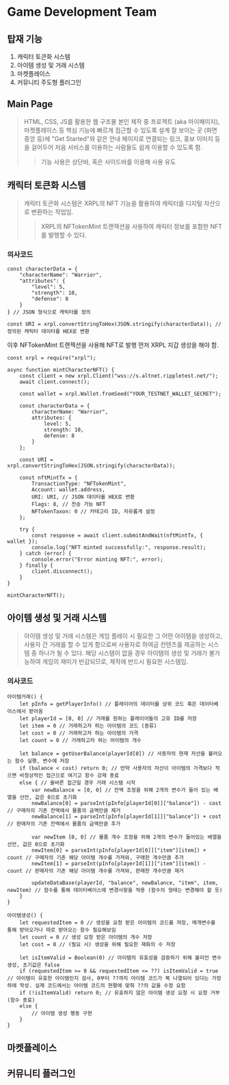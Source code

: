 # Game Development Team

## 탑재 기능
1. 캐릭터 토큰화 시스템
2. 아이템 생성 및 거래 시스템
3. 마켓플레이스
4. 커뮤니티 주도형 플러그인

## Main Page
> HTML, CSS, JS를 활용한 웹 구조물
> 본인 제작 중 프로젝트 (aka 마이페이지), 마켓플레이스 등 핵심 기능에 빠르게 접근할 수 있도록 설계
> 잘 보이는 곳 (화면 중앙 등)에 "Get Started"와 같은 안내 페이지로 연결되는 링크, 홍보 이미지 등을 걸어두어 처음 서비스를 이용하는 사람들도 쉽게 이용할 수 있도록 함.
> > 기능 사용은 상단바, 혹은 사이드바를 이용해 사용 유도

## 캐릭터 토큰화 시스템
> 캐릭터 토큰화 시스템은 XRPL의 NFT 기능을 활용하여 캐릭터를 디지털 자산으로 변환하는 작업임.
> > XRPL의 NFTokenMint 트랜잭션을 사용하여 캐릭터 정보를 포함한 NFT를 발행할 수 있다.

### 의사코드
```
const characterData = {
    "characterName": "Warrior",
    "attributes": {
        "level": 5,
        "strength": 10,
        "defense": 8
    }
} // JSON 형식으로 캐릭터를 정의

const URI = xrpl.convertStringToHex(JSON.stringify(characterData)); // 정의된 캐릭터 데이터를 HEX로 변환
```

이후 NFTokenMint 트랜젝션을 사용해 NFT로 발행
먼저 XRPL 지갑 생성을 해야 함.

```
const xrpl = require("xrpl");

async function mintCharacterNFT() {
    const client = new xrpl.Client("wss://s.altnet.rippletest.net/");
    await client.connect();

    const wallet = xrpl.Wallet.fromSeed("YOUR_TESTNET_WALLET_SECRET");

    const characterData = {
        characterName: "Warrior",
        attributes: {
            level: 5,
            strength: 10,
            defense: 8
        }
    };

    const URI = xrpl.convertStringToHex(JSON.stringify(characterData));

    const nftMintTx = {
        TransactionType: "NFTokenMint",
        Account: wallet.address,
        URI: URI, // JSON 데이터를 HEX로 변환
        Flags: 8, // 전송 가능 NFT
        NFTokenTaxon: 0 // 카테고리 ID, 자유롭게 설정
    };

    try {
        const response = await client.submitAndWait(nftMintTx, { wallet });
        console.log("NFT minted successfully:", response.result);
    } catch (error) {
        console.error("Error minting NFT:", error);
    } finally {
        client.disconnect();
    }
}

mintCharacterNFT();
```

## 아이템 생성 및 거래 시스템
> 아이템 생성 및 거래 시스템은 게임 플레이 시 필요한 그 어떤 아이템을 생성하고, 사용자 간 거래를 할 수 있게 함으로써 사용자로 하여금 컨텐츠를 제공하는 시스템 중 하나가 될 수 있다.
> 해당 시스템이 없을 경우 아이템의 생성 및 거래가 불가능하여 게임의 재미가 반감되므로, 제작에 반드시 필요한 시스템임.

### 의사코드
```
아이템거래() {
	let pInfo = getPlayerInfo() // 플레이어의 데이터를 상위 코드 혹은 데이터베이스에서 받아옴
	let playerId = [0, 0] // 거래를 원하는 플레이어들의 고유 ID를 저장
	let item = 0 // 거래하고자 하는 아이템의 코드 (종류)
	let cost = 0 // 거래하고자 하는 아이템의 가격
	let count = 0 // 거래하고자 하는 아이템의 개수

	let balance = getUserBalance(playerId[0]) // 사용자의 현재 자산을 불러오는 함수 실행, 변수에 저장
	if (balance < cost) return 0; // 만약 사용자의 자산이 아이템의 가격보다 적으면 비정상적인 접근으로 여기고 함수 강제 종료
	else { // 올바른 접근일 경우 거래 시스템 시작
		var newBalance = [0, 0] // 잔액 조정을 위해 2개의 변수가 들어 있는 배열을 선언, 값은 0으로 초기화
		newBalance[0] = parseInt(pInfo[playerId[0]]["balance"]) - cost // 구매자의 기존 잔액에서 물품의 금액만큼 제거
		newBalance[1] = parseInt(pInfo[playerId[1]]["balance"]) + cost // 판매자의 기존 잔액에서 물품의 금액만큼 추가

		var newItem [0, 0] // 물품 개수 조정을 위해 2개의 변수가 들어있는 배열을 선언, 값은 0으로 초기화
		newItem[0] = parseInt(pInfo[playerId[0]]["item"][item]) + count // 구매자의 기존 해당 아이템 개수를 가져와, 구매한 개수만큼 추가
		newItem[1] = parseInt(pInfo[playerId[1]]["item"][item]) - count // 판매자의 기존 해당 아이템 개수를 가져와, 판매한 개수만큼 제거

		updateDataBase(playerId, "balance", newBalance, "item", item, newItem) // 함수를 통해 데이터베이스에 변경사항을 적용 (함수의 형태는 변경해야 할 듯)
	}
}

아이템생성() {
	let requestedItem = 0 // 생성을 요청 받은 아이템의 코드를 저장, 매개변수를 통해 받아오거나 따로 받아오는 함수 필요해보임
	let count = 0 // 생성 요청 받은 아이템의 개수 저장
	let cost = 0 // (필요 시) 생성을 위해 필요한 재화의 수 저장

	let isItemValid = Boolean(0) // 아이템의 유효성을 검증하기 위해 불리언 변수 생성, 초기값은 false
	if (requestedItem >= 0 && requestedItem <= ??) isItemValid = true // 아이템이 유효한 아이템인지 검사, 0부터 ??까지 아이템 코드가 쭉 나열되어 있다는 가정 하에 작성. 실제 코드에서는 아이템 코드의 현황에 맞춰 ??의 값을 수정 요함
	if (!isItemValid) return 0; // 유효하지 않은 아이템 생성 요청 시 요청 거부 (함수 종료)
	else {
		// 아이템 생성 행동 구현
	}
}
```

## 마켓플레이스

## 커뮤니티 플러그인
